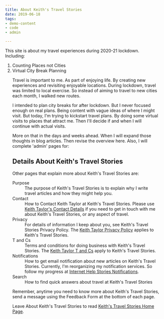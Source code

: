 ```yaml
---
title: About Keith's Travel Stories
date: 2019-06-18
tags:
- demo-content
- code
- admin

---
```

This site is about my travel experiences during 2020-21 lockdown. Including:<ol>
  <li>Counting Places not Cities</li>
  <li>Virtual City Break Planning</li>

Travel is important to me. As part of enjoying life. By creating new experiences and revisiting enjoyable locations. During lockdown, travel was limited to local exercise. So instead of aiming to travel to new cities each month, I walked new routes.

I intended to plan city breaks for after lockdown. But I never focused enough on real plans. Being content with vague ideas of where I might visit. But today, I'm trying to kickstart travel plans. By doing some virtual visits to places that attract me. Then I'll decide if and when I will continue with actual visits.

More on that in the days and weeks ahead. When I will expand those thoughts in blog articles. Then revise the overview here. Also, I will complete 'admin' pages for:

<h2 id="details">Details About Keith's Travel Stories</h2>
Other pages that explain more about Keith's Travel Stories are:
<dl>

<dt id="intent">Purpose </dt><dd>The purpose of Keith's Travel Stories is to explain why I write travel articles and how they might help you.</dd>
<dt id="contact">Contact </a></dt><dd>How to Contact Keith Taylor at Keith's Travel Stories. Please use <a href="https://keith.1drous.me/contact/">Keith Taylor's Contact Details</a> if you need to get in touch with me about Keith's Travel Stories, or any aspect of travel.</dd>
<dt id="privacy">Privacy </dt><dd>For details of information I keep about you, see Keith's Travel Stories Privacy Policy. The <a href="https://keith.1drous.me/privacy-policy/">Keith Taylor Privacy Policy</a> applies to Keith's Travel Stories.</dd>
<dt id="terms">T and Cs </dt><dd>Terms and conditions for doing business with Keith's Travel Stories. The <a href="https://keith.1drous.me/terms-and-conditions/">Keith Taylor T and Cs</a> apply to Keith's Travel Stories.</dd>
<dt id="updates">Notifications </dt><dd>How to get email notification about new articles on Keith's Travel Stories. Currently, I'm reorganizing my notification services. So follow my progress at <a href="https://keith.1drous.me/notifications/">Internet Help Stories Notifications</a>.</dd>
<dt id="search">Search </dt><dd>How to find quick answers about travel at Keith's Travel Stories</dd>
</dl>

Remember, anytime you need to know more about Keith's Travel Stories, send a message using the Feedback Form at the bottom of each page.

Leave About Keith's Travel Stories to read <a href="/">Keith's Travel Stories Home Page</a>.